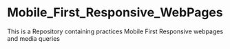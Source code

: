 # Mobile_First_Responsive_WebPages
This is a Repository containing practices Mobile First Responsive webpages and media queries
